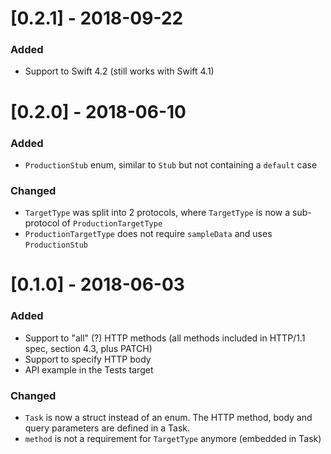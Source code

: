 # [0.2.1] - 2018-09-22
### Added
- Support to Swift 4.2 (still works with Swift 4.1)

# [0.2.0] - 2018-06-10
### Added
- `ProductionStub` enum, similar to `Stub` but not containing a `default` case

### Changed
- `TargetType` was split into 2 protocols, where `TargetType` is now a sub-protocol of `ProductionTargetType`
- `ProductionTargetType` does not require `sampleData` and uses `ProductionStub`

# [0.1.0] - 2018-06-03
### Added
- Support to "all" (?) HTTP methods (all methods included in HTTP/1.1 spec, section 4.3, plus PATCH)
- Support to specify HTTP body
- API example in the Tests target

### Changed
- `Task` is now a struct instead of an enum. The HTTP method, body and query parameters are defined in a Task.
- `method` is not a requirement for `TargetType` anymore (embedded in Task)

